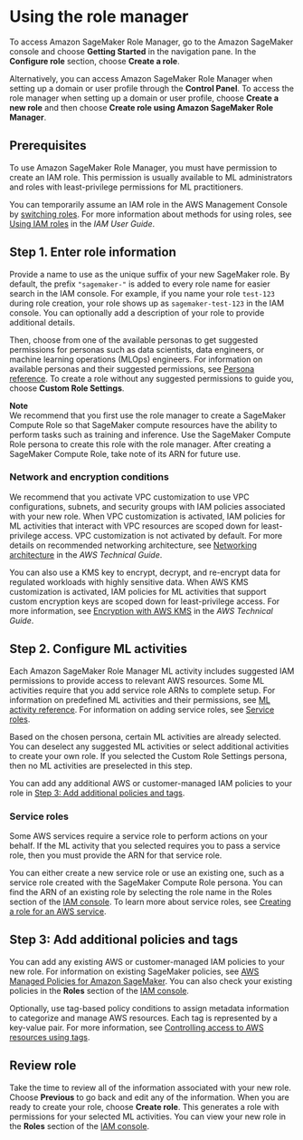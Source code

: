 # Using the role manager<a name="role-manager-tutorial"></a>

To access Amazon SageMaker Role Manager, go to the Amazon SageMaker console and choose **Getting Started** in the navigation pane\. In the **Configure role** section, choose **Create a role**\.

Alternatively, you can access Amazon SageMaker Role Manager when setting up a domain or user profile through the **Control Panel**\. To access the role manager when setting up a domain or user profile, choose **Create a new role** and then choose **Create role using Amazon SageMaker Role Manager**\. 

## Prerequisites<a name="role-manager-tutorial-prerequisites"></a>

To use Amazon SageMaker Role Manager, you must have permission to create an IAM role\. This permission is usually available to ML administrators and roles with least\-privilege permissions for ML practitioners\. 

You can temporarily assume an IAM role in the AWS Management Console by [switching roles](https://docs.aws.amazon.com/IAM/latest/UserGuide/id_roles_use_switch-role-console.html)\. For more information about methods for using roles, see [Using IAM roles](https://docs.aws.amazon.com/IAM/latest/UserGuide/id_roles_use.html) in the *IAM User Guide*\.

## Step 1\. Enter role information<a name="role-manager-tutorial-enter-role-information"></a>

Provide a name to use as the unique suffix of your new SageMaker role\. By default, the prefix `"sagemaker-"` is added to every role name for easier search in the IAM console\. For example, if you name your role `test-123` during role creation, your role shows up as `sagemaker-test-123` in the IAM console\. You can optionally add a description of your role to provide additional details\. 

Then, choose from one of the available personas to get suggested permissions for personas such as data scientists, data engineers, or machine learning operations \(MLOps\) engineers\. For information on available personas and their suggested permissions, see [Persona reference](role-manager-personas.md)\. To create a role without any suggested permissions to guide you, choose **Custom Role Settings**\.

**Note**  
We recommend that you first use the role manager to create a SageMaker Compute Role so that SageMaker compute resources have the ability to perform tasks such as training and inference\. Use the SageMaker Compute Role persona to create this role with the role manager\. After creating a SageMaker Compute Role, take note of its ARN for future use\.

### Network and encryption conditions<a name="role-manager-tutorial-enter-role-information-network-and-encryption"></a>

We recommend that you activate VPC customization to use VPC configurations, subnets, and security groups with IAM policies associated with your new role\. When VPC customization is activated, IAM policies for ML activities that interact with VPC resources are scoped down for least\-privilege access\. VPC customization is not activated by default\. For more details on recommended networking architecture, see [Networking architecture](https://docs.aws.amazon.com/whitepapers/latest/build-secure-enterprise-ml-platform/networking-architecture.html) in the *AWS Technical Guide*\.

You can also use a KMS key to encrypt, decrypt, and re\-encrypt data for regulated workloads with highly sensitive data\. When AWS KMS customization is activated, IAM policies for ML activities that support custom encryption keys are scoped down for least\-privilege access\. For more information, see [Encryption with AWS KMS](https://docs.aws.amazon.com/whitepapers/latest/build-secure-enterprise-ml-platform/encryption-with-kms.html) in the *AWS Technical Guide*\.

## Step 2\. Configure ML activities<a name="role-manager-tutorial-configure-ml-activities"></a>

Each Amazon SageMaker Role Manager ML activity includes suggested IAM permissions to provide access to relevant AWS resources\. Some ML activities require that you add service role ARNs to complete setup\. For information on predefined ML activities and their permissions, see [ML activity reference](role-manager-ml-activities.md)\. For information on adding service roles, see [Service roles](#role-manager-tutorial-configure-ml-activities-service-roles)\.

Based on the chosen persona, certain ML activities are already selected\. You can deselect any suggested ML activities or select additional activities to create your own role\. If you selected the Custom Role Settings persona, then no ML activities are preselected in this step\. 

You can add any additional AWS or customer\-managed IAM policies to your role in [Step 3: Add additional policies and tags](#role-manager-tutorial-add-policies-and-tags)\.

### Service roles<a name="role-manager-tutorial-configure-ml-activities-service-roles"></a>

Some AWS services require a service role to perform actions on your behalf\. If the ML activity that you selected requires you to pass a service role, then you must provide the ARN for that service role\. 

You can either create a new service role or use an existing one, such as a service role created with the SageMaker Compute Role persona\. You can find the ARN of an existing role by selecting the role name in the Roles section of the [IAM console](https://console.aws.amazon.com/iamv2/)\. To learn more about service roles, see [Creating a role for an AWS service](https://docs.aws.amazon.com/IAM/latest/UserGuide/id_roles_create_for-service.html)\.

## Step 3: Add additional policies and tags<a name="role-manager-tutorial-add-policies-and-tags"></a>

You can add any existing AWS or customer\-managed IAM policies to your new role\. For information on existing SageMaker policies, see [AWS Managed Policies for Amazon SageMaker](https://docs.aws.amazon.com/sagemaker/latest/dg/security-iam-awsmanpol.html)\. You can also check your existing policies in the **Roles** section of the [IAM console](https://console.aws.amazon.com/iamv2/)\. 

Optionally, use tag\-based policy conditions to assign metadata information to categorize and manage AWS resources\. Each tag is represented by a key\-value pair\. For more information, see [Controlling access to AWS resources using tags](https://docs.aws.amazon.com/IAM/latest/UserGuide/access_tags.html)\.

## Review role<a name="role-manager-tutorial-review-role"></a>

Take the time to review all of the information associated with your new role\. Choose **Previous** to go back and edit any of the information\. When you are ready to create your role, choose **Create role**\. This generates a role with permissions for your selected ML activities\. You can view your new role in the **Roles** section of the [IAM console](https://console.aws.amazon.com/iamv2/)\. 